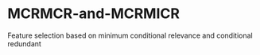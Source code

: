 # MCRMCR-and-MCRMICR
Feature selection based on minimum conditional relevance and conditional redundant

